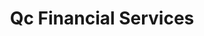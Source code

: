 ---
title: Qc Financial Services
slug: qc-financial-services
updated-on: '2024-05-30T13:44:31.749Z'
created-on: '2024-05-30T13:41:46.671Z'
published-on: '2024-05-30T13:54:32.469Z'
f_city-state-2:
- cms/city/boaz-al.md
- cms/city/gadsden-al.md
- cms/city/huntsville-al.md
- cms/city/tuscaloosa-al.md
- cms/city/cortez-co.md
- cms/city/caldwell-id.md
- cms/city/nampa-id.md
- cms/city/layton-ut.md
- cms/city/clearfield-ut.md
- cms/city/ogden-ut.md
- cms/city/mc-calla-al.md
- cms/city/grand-junction-co.md
- cms/city/walla-walla-wa.md
f_locations:
- cms/payday-loan/qc-financial-services-24781.md
- cms/payday-loan/qc-financial-services-24782.md
- cms/payday-loan/qc-financial-services-24783.md
- cms/payday-loan/qc-financial-services-24784.md
- cms/payday-loan/qc-financial-services-24785.md
- cms/payday-loan/qc-financial-services-24786.md
- cms/payday-loan/qc-financial-services-24787.md
- cms/payday-loan/qc-financial-services-24788.md
- cms/payday-loan/qc-financial-services-24789.md
- cms/payday-loan/qc-financial-services-24790.md
- cms/payday-loan/qc-financial-services-24791.md
- cms/payday-loan/qc-financial-services-24792.md
- cms/payday-loan/qc-financial-services-24793.md
- cms/payday-loan/qc-financial-services-24794.md
- cms/payday-loan/qc-financial-services-24795.md
f_states:
- cms/state/alabama.md
- cms/state/colorado.md
- cms/state/idaho.md
- cms/state/utah.md
- cms/state/washington.md
layout: '[company].html'
tags: company
---